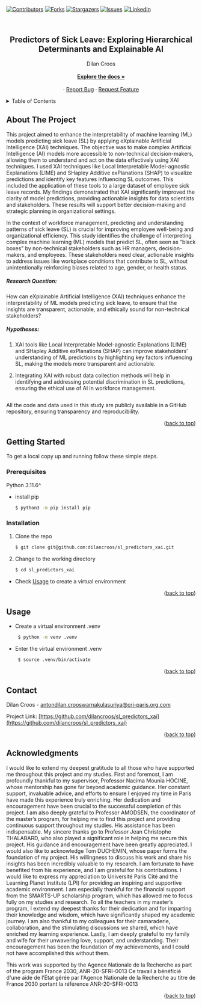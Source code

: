 [![Contributors][contributors-shield]][contributors-url]
[![Forks][forks-shield]][forks-url]
[![Stargazers][stars-shield]][stars-url]
[![Issues][issues-shield]][issues-url]
[![LinkedIn][linkedin-shield]][linkedin-url1]

<!-- PROJECT LOGO -->
<br />
<div align="center">
  <h2 align="center">Predictors of Sick Leave: Exploring Hierarchical Determinants and Explainable AI</h2>

  <p align="center">
    Dilan Croos<br>
    <br />
    <a href="https://github.com/dilancroos/sl_predictors_xai"><strong>Explore the docs »</strong></a>
    <br />
    <br />
    ·
    <a href="https://github.com/dilancroos/sl_predictors_xai/issues">Report Bug</a>
    ·
    <a href="https://github.com/dilancroos/sl_predictors_xai/issues">Request Feature</a>
  </p>
</div>

<!-- TABLE OF CONTENTS -->
<details>
  <summary>Table of Contents</summary>
  <ol>
    <li>
      <a href="#about-the-project">About The Project</a>
    </li>
    <li>
      <a href="#getting-started">Getting Started</a>
      <ul>
        <li><a href="#prerequisites">Prerequisites</a></li>
        <li><a href="#installation">Installation</a></li>
      </ul>
    </li>
    <li><a href="#usage">Usage</a></li>
    <li><a href="#contact">Contact</a></li>
    <li><a href="#acknowledgments">Acknowledgments</a></li>
  </ol>
</details>

<!-- ABOUT THE PROJECT -->

## About The Project

This project aimed to enhance the interpretability of machine learning (ML) models predicting sick leave (SL) by applying eXplainable Artificial Intelligence (XAI) techniques. The objective was to make complex Artificial Intelligence (AI) models more accessible to non-technical decision-makers, allowing them to understand and act on the data effectively using XAI techniques. I used XAI techniques like Local Interpretable Model-agnostic Explanations (LIME) and SHapley Additive exPlanations (SHAP) to visualize predictions and identify key features influencing SL outcomes. This included the application of these tools to a large dataset of employee sick leave records. My findings demonstrated that XAI significantly improved the clarity of model predictions, providing actionable insights for data scientists and stakeholders. These results will support better decision-making and strategic planning in organizational settings.

In the context of workforce management, predicting and understanding patterns of sick leave (SL) is crucial for improving employee well-being and organizational efficiency. This study identifies the challenge of interpreting complex machine learning (ML) models that predict SL, often seen as “black boxes” by non-technical stakeholders such as HR managers, decision-makers, and employees. These stakeholders need clear, actionable insights to address issues like workplace conditions that contribute to SL, without unintentionally reinforcing biases related to age, gender, or health status.

##### Research Question:

How can eXplainable Artificial Intelligence (XAI) techniques enhance the interpretability of ML models predicting sick leave, to ensure that the insights are transparent, actionable, and ethically sound for non-technical stakeholders?

##### Hypotheses:

1. XAI tools like Local Interpretable Model-agnostic Explanations (LIME) and SHapley Additive exPlanations (SHAP) can improve stakeholders’ understanding of ML predictions by highlighting key factors influencing SL, making the models more transparent and actionable.

2. Integrating XAI with robust data collection methods will help in identifying and addressing potential discrimination in SL predictions, ensuring the ethical use of AI in workforce management.

<img href="https://github.com/dilancroos/sl_predictors_xai/blob/99901a68581e88e256e12393a3cf33ee61d606bc/outputs/02_SHAP/3_waterfall_plot_0_0.png" ></img>

All the code and data used in this study are publicly available in a GitHub repository, ensuring transparency and reproducibility. 

<p align="right">(<a href="#readme-top">back to top</a>)</p>

<!-- GETTING STARTED -->

## Getting Started

To get a local copy up and running follow these simple steps.

### Prerequisites

Python 3.11.6^

- install pip

  ```sh
  $ python3 -m pip install pip
  ```

### Installation

1. Clone the repo

   ```sh
   $ git clone git@github.com:dilancroos/sl_predictors_xai.git
   ```

2. Change to the working directory

   ```sh
   $ cd sl_predictors_xai
   ```

- Check <a href="#usage">Usage</a> to create a virtual environment

<p align="right">(<a href="#readme-top">back to top</a>)</p>

<!-- USAGE EXAMPLES -->

## Usage

- Create a virtual environment .venv

  ```sh
   $ python -m venv .venv
  ```

- Enter the virtual environment .venv

  ```sh
   $ source .venv/bin/activate
  ```

<p align="right">(<a href="#readme-top">back to top</a>)</p>

<!-- CONTACT -->

## Contact

Dilan Croos - antondilan.crooswarnakulasuriya@cri-paris.org.com

Project Link: [https://github.com/dilancroos/sl_predictors_xai](https://github.com/dilancroos/sl_predictors_xai)

<p align="right">(<a href="#readme-top">back to top</a>)</p>

<!-- ACKNOWLEDGMENTS -->

## Acknowledgments

I would like to extend my deepest gratitude to all those who have supported me throughout this project and my studies.
First and foremost, I am profoundly thankful to my supervisor, Professor Nacima Mounia HOCINE, whose mentorship has gone far beyond academic guidance. Her constant support, invaluable advice, and efforts to ensure I enjoyed my time in Paris have made this experience truly enriching. Her dedication and encouragement have been crucial to the successful completion of this project.
I am also deeply grateful to Professor AMODSEN, the coordinator of the master’s program, for helping me to find this project and providing continuous support throughout my studies. His assistance has been indispensable.
My sincere thanks go to Professor Jean Christophe THALABARD, who also played a significant role in helping me secure this project. His guidance and encouragement have been greatly appreciated.
I would also like to acknowledge Tom DUCHEMIN, whose paper forms the foundation of my project. His willingness to discuss his work and share his insights has been incredibly valuable to my research. I am fortunate to have benefited from his experience, and I am grateful for his contributions.
I would like to express my appreciation to Université Paris Cité and the Learning Planet Institute (LPI) for providing an inspiring and supportive academic environment. I am especially thankful for the financial support from the SMARTS-UP scholarship program, which has allowed me to focus fully on my studies and research.
To all the teachers in my master’s program, I extend my deepest thanks for their dedication and for imparting their knowledge and wisdom, which have significantly shaped my academic journey.
I am also thankful to my colleagues for their camaraderie, collaboration, and the stimulating discussions we shared, which have enriched my learning experience.
Lastly, I am deeply grateful to my family and wife for their unwavering love, support, and understanding. Their encouragement has been the foundation of my achievements, and I could not have accomplished this without them.

This work was supported by the Agence Nationale de la Recherche as part of the program France 2030, ANR-20-SFRI-0013
Ce travail a bénéficié d'une aide de l’État gérée par l'Agence Nationale de la Recherche au titre de France 2030 portant la référence ANR-20-SFRI-0013


<p align="right">(<a href="#readme-top">back to top</a>)</p>

<!-- MARKDOWN LINKS & IMAGES -->
<!-- https://www.markdownguide.org/basic-syntax/#reference-style-links -->

[contributors-shield]: https://img.shields.io/github/contributors/dilancroos/sl_predictors_xai.svg?style=for-the-badge
[contributors-url]: https://github.com/dilancroos/sl_predictors_xai/graphs/contributors
[forks-shield]: https://img.shields.io/github/forks/dilancroos/sl_predictors_xai.svg?style=for-the-badge
[forks-url]: https://github.com/dilancroos/sl_predictors_xai/network/members
[stars-shield]: https://img.shields.io/github/stars/dilancroos/sl_predictors_xai.svg?style=for-the-badge
[stars-url]: https://github.com/dilancroos/sl_predictors_xai/stargazers
[issues-shield]: https://img.shields.io/github/issues/dilancroos/sl_predictors_xai.svg?style=for-the-badge
[issues-url]: https://github.com/dilancroos/sl_predictors_xai/issues
[license-shield]: https://img.shields.io/github/license/dilancroos/sl_predictors_xai.svg?style=for-the-badge
[license-url]: https://github.com/dilancroos/sl_predictors_xai/blob/master/LICENSE.txt
[linkedin-shield]: https://img.shields.io/badge/-LinkedIn-black.svg?style=for-the-badge&logo=linkedin&colorB=555
[linkedin-url1]: https://linkedin.com/in/antondilancrooswarnakulasuriya
[product-screenshot]: images/screenshot.png
[Next.js]: https://img.shields.io/badge/next.js-000000?style=for-the-badge&logo=nextdotjs&logoColor=white
[Next-url]: https://nextjs.org/
[React.js]: https://img.shields.io/badge/React-20232A?style=for-the-badge&logo=react&logoColor=61DAFB
[React-url]: https://reactjs.org/
[Vue.js]: https://img.shields.io/badge/Vue.js-35495E?style=for-the-badge&logo=vuedotjs&logoColor=4FC08D
[Vue-url]: https://vuejs.org/
[Angular.io]: https://img.shields.io/badge/Angular-DD0031?style=for-the-badge&logo=angular&logoColor=white
[Angular-url]: https://angular.io/
[Svelte.dev]: https://img.shields.io/badge/Svelte-4A4A55?style=for-the-badge&logo=svelte&logoColor=FF3E00
[Svelte-url]: https://svelte.dev/
[Laravel.com]: https://img.shields.io/badge/Laravel-FF2D20?style=for-the-badge&logo=laravel&logoColor=white
[Laravel-url]: https://laravel.com
[Bootstrap.com]: https://img.shields.io/badge/Bootstrap-563D7C?style=for-the-badge&logo=bootstrap&logoColor=white
[Bootstrap-url]: https://getbootstrap.com
[JQuery.com]: https://img.shields.io/badge/jQuery-0769AD?style=for-the-badge&logo=jquery&logoColor=white
[JQuery-url]: https://jquery.com

